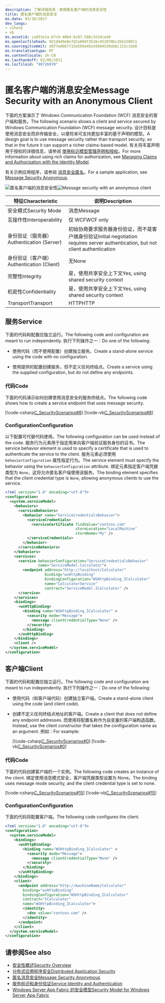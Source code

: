 ```yaml
---
description: 了解详细信息：使用匿名客户端的消息安全性
title: 匿名客户端的消息安全
ms.date: 03/30/2017
dev_langs:
- csharp
- vb
ms.assetid: cad53e1a-b7c9-4064-bc87-508c3d1dce49
ms.openlocfilehash: 921ddd9e8e7d2a860f3516c452870bc2bb150911
ms.sourcegitcommit: ddf7edb67715a5b9a45e3dd44536dabc153c1de0
ms.translationtype: MT
ms.contentlocale: zh-CN
ms.lasthandoff: 02/06/2021
ms.locfileid: "99726970"
---
```

# <a name="message-security-with-an-anonymous-client"></a><span data-ttu-id="bd8d9-103">匿名客户端的消息安全</span><span class="sxs-lookup"><span data-stu-id="bd8d9-103">Message Security with an Anonymous Client</span></span>

<span data-ttu-id="bd8d9-104">下面的方案演示了 Windows Communication Foundation (WCF) 消息安全的客户端和服务。</span><span class="sxs-lookup"><span data-stu-id="bd8d9-104">The following scenario shows a client and service secured by Windows Communication Foundation (WCF) message security.</span></span> <span data-ttu-id="bd8d9-105">设计目标是使用消息安全而非传输安全，以便将来可支持更加丰富的基于声明的模型。</span><span class="sxs-lookup"><span data-stu-id="bd8d9-105">A design goal is to use message security rather than transport security, so that in the future it can support a richer claims-based model.</span></span> <span data-ttu-id="bd8d9-106">有关将丰富声明用于授权的详细信息，请参阅 [使用标识模型管理声明和授权](managing-claims-and-authorization-with-the-identity-model.md)。</span><span class="sxs-lookup"><span data-stu-id="bd8d9-106">For more information about using rich claims for authorization, see [Managing Claims and Authorization with the Identity Model](managing-claims-and-authorization-with-the-identity-model.md).</span></span>

<span data-ttu-id="bd8d9-107">有关示例应用程序，请参阅 [消息安全匿名](../samples/message-security-anonymous.md)。</span><span class="sxs-lookup"><span data-stu-id="bd8d9-107">For a sample application, see [Message Security Anonymous](../samples/message-security-anonymous.md).</span></span>

<span data-ttu-id="bd8d9-108">![匿名客户端的消息安全性](media/b361a565-831c-4c10-90d7-66d8eeece0a1.gif "b361a565-831c-4c10-90d7-66d8eeece0a1")</span><span class="sxs-lookup"><span data-stu-id="bd8d9-108">![Message security with an anonymous client](media/b361a565-831c-4c10-90d7-66d8eeece0a1.gif "b361a565-831c-4c10-90d7-66d8eeece0a1")</span></span>

|<span data-ttu-id="bd8d9-109">特征</span><span class="sxs-lookup"><span data-stu-id="bd8d9-109">Characteristic</span></span>|<span data-ttu-id="bd8d9-110">说明</span><span class="sxs-lookup"><span data-stu-id="bd8d9-110">Description</span></span>|
|--------------------|-----------------|
|<span data-ttu-id="bd8d9-111">安全模式</span><span class="sxs-lookup"><span data-stu-id="bd8d9-111">Security Mode</span></span>|<span data-ttu-id="bd8d9-112">消息</span><span class="sxs-lookup"><span data-stu-id="bd8d9-112">Message</span></span>|
|<span data-ttu-id="bd8d9-113">互操作性</span><span class="sxs-lookup"><span data-stu-id="bd8d9-113">Interoperability</span></span>|<span data-ttu-id="bd8d9-114">仅 WCF</span><span class="sxs-lookup"><span data-stu-id="bd8d9-114">WCF only</span></span>|
|<span data-ttu-id="bd8d9-115">身份验证（服务器）</span><span class="sxs-lookup"><span data-stu-id="bd8d9-115">Authentication (Server)</span></span>|<span data-ttu-id="bd8d9-116">初始协商要求服务器身份验证，而不是客户端身份验证</span><span class="sxs-lookup"><span data-stu-id="bd8d9-116">Initial negotiation requires server authentication, but not client authentication</span></span>|
|<span data-ttu-id="bd8d9-117">身份验证（客户端）</span><span class="sxs-lookup"><span data-stu-id="bd8d9-117">Authentication (Client)</span></span>|<span data-ttu-id="bd8d9-118">无</span><span class="sxs-lookup"><span data-stu-id="bd8d9-118">None</span></span>|
|<span data-ttu-id="bd8d9-119">完整性</span><span class="sxs-lookup"><span data-stu-id="bd8d9-119">Integrity</span></span>|<span data-ttu-id="bd8d9-120">是，使用共享安全上下文</span><span class="sxs-lookup"><span data-stu-id="bd8d9-120">Yes, using shared security context</span></span>|
|<span data-ttu-id="bd8d9-121">机密性</span><span class="sxs-lookup"><span data-stu-id="bd8d9-121">Confidentiality</span></span>|<span data-ttu-id="bd8d9-122">是，使用共享安全上下文</span><span class="sxs-lookup"><span data-stu-id="bd8d9-122">Yes, using shared security context</span></span>|
|<span data-ttu-id="bd8d9-123">Transport</span><span class="sxs-lookup"><span data-stu-id="bd8d9-123">Transport</span></span>|<span data-ttu-id="bd8d9-124">HTTP</span><span class="sxs-lookup"><span data-stu-id="bd8d9-124">HTTP</span></span>|

## <a name="service"></a><span data-ttu-id="bd8d9-125">服务</span><span class="sxs-lookup"><span data-stu-id="bd8d9-125">Service</span></span>

<span data-ttu-id="bd8d9-126">下面的代码和配置应独立运行。</span><span class="sxs-lookup"><span data-stu-id="bd8d9-126">The following code and configuration are meant to run independently.</span></span> <span data-ttu-id="bd8d9-127">执行下列操作之一：</span><span class="sxs-lookup"><span data-stu-id="bd8d9-127">Do one of the following:</span></span>

- <span data-ttu-id="bd8d9-128">使用代码（而不使用配置）创建独立服务。</span><span class="sxs-lookup"><span data-stu-id="bd8d9-128">Create a stand-alone service using the code with no configuration.</span></span>

- <span data-ttu-id="bd8d9-129">使用提供的配置创建服务，但不定义任何终结点。</span><span class="sxs-lookup"><span data-stu-id="bd8d9-129">Create a service using the supplied configuration, but do not define any endpoints.</span></span>

### <a name="code"></a><span data-ttu-id="bd8d9-130">代码</span><span class="sxs-lookup"><span data-stu-id="bd8d9-130">Code</span></span>

<span data-ttu-id="bd8d9-131">下面的代码演示如何创建使用消息安全的服务终结点。</span><span class="sxs-lookup"><span data-stu-id="bd8d9-131">The following code shows how to create a service endpoint that uses message security.</span></span>

[!code-csharp[C_SecurityScenarios#8](../../../../samples/snippets/csharp/VS_Snippets_CFX/c_securityscenarios/cs/source.cs#8)]
[!code-vb[C_SecurityScenarios#8](../../../../samples/snippets/visualbasic/VS_Snippets_CFX/c_securityscenarios/vb/source.vb#8)]

### <a name="configuration"></a><span data-ttu-id="bd8d9-132">Configuration</span><span class="sxs-lookup"><span data-stu-id="bd8d9-132">Configuration</span></span>

<span data-ttu-id="bd8d9-133">以下配置可代替代码使用。</span><span class="sxs-lookup"><span data-stu-id="bd8d9-133">The following configuration can be used instead of the code.</span></span> <span data-ttu-id="bd8d9-134">服务行为元素用于指定用来向客户端验证服务身份的证书。</span><span class="sxs-lookup"><span data-stu-id="bd8d9-134">The service behavior element is used to specify a certificate that is used to authenticate the service to the client.</span></span> <span data-ttu-id="bd8d9-135">服务元素必须使用 `behaviorConfiguration` 属性指定行为。</span><span class="sxs-lookup"><span data-stu-id="bd8d9-135">The service element must specify the behavior using the `behaviorConfiguration` attribute.</span></span> <span data-ttu-id="bd8d9-136">绑定元素指定客户端凭据类型为 `None`，这将允许匿名客户端使用该服务。</span><span class="sxs-lookup"><span data-stu-id="bd8d9-136">The binding element specifies that the client credential type is `None`, allowing anonymous clients to use the service.</span></span>

```xml
<?xml version="1.0" encoding="utf-8"?>
<configuration>
  <system.serviceModel>
    <behaviors>
      <serviceBehaviors>
        <behavior name="ServiceCredentialsBehavior">
          <serviceCredentials>
            <serviceCertificate findValue="contoso.com"
                                storeLocation="LocalMachine"
                                storeName="My" />
          </serviceCredentials>
        </behavior>
      </serviceBehaviors>
    </behaviors>
    <services>
      <service behaviorConfiguration="ServiceCredentialsBehavior"
               name="ServiceModel.Calculator">
        <endpoint address="http://localhost/Calculator"
                  binding="wsHttpBinding"
                  bindingConfiguration="WSHttpBinding_ICalculator"
                  name="CalculatorService"
                  contract="ServiceModel.ICalculator" />
      </service>
    </services>
    <bindings>
      <wsHttpBinding>
        <binding name="WSHttpBinding_ICalculator" >
          <security mode="Message">
            <message clientCredentialType="None" />
          </security>
        </binding>
      </wsHttpBinding>
    </bindings>
    <client />
  </system.serviceModel>
</configuration>
```

## <a name="client"></a><span data-ttu-id="bd8d9-137">客户端</span><span class="sxs-lookup"><span data-stu-id="bd8d9-137">Client</span></span>

<span data-ttu-id="bd8d9-138">下面的代码和配置应独立运行。</span><span class="sxs-lookup"><span data-stu-id="bd8d9-138">The following code and configuration are meant to run independently.</span></span> <span data-ttu-id="bd8d9-139">执行下列操作之一：</span><span class="sxs-lookup"><span data-stu-id="bd8d9-139">Do one of the following:</span></span>

- <span data-ttu-id="bd8d9-140">使用代码（和客户端代码）创建独立客户端。</span><span class="sxs-lookup"><span data-stu-id="bd8d9-140">Create a stand-alone client using the code (and client code).</span></span>

- <span data-ttu-id="bd8d9-141">创建不定义任何终结点地址的客户端。</span><span class="sxs-lookup"><span data-stu-id="bd8d9-141">Create a client that does not define any endpoint addresses.</span></span> <span data-ttu-id="bd8d9-142">而使用将配置名称作为自变量的客户端构造函数。</span><span class="sxs-lookup"><span data-stu-id="bd8d9-142">Instead, use the client constructor that takes the configuration name as an argument.</span></span> <span data-ttu-id="bd8d9-143">例如：</span><span class="sxs-lookup"><span data-stu-id="bd8d9-143">For example:</span></span>

    [!code-csharp[C_SecurityScenarios#0](../../../../samples/snippets/csharp/VS_Snippets_CFX/c_securityscenarios/cs/source.cs#0)]
    [!code-vb[C_SecurityScenarios#0](../../../../samples/snippets/visualbasic/VS_Snippets_CFX/c_securityscenarios/vb/source.vb#0)]

### <a name="code"></a><span data-ttu-id="bd8d9-144">代码</span><span class="sxs-lookup"><span data-stu-id="bd8d9-144">Code</span></span>

<span data-ttu-id="bd8d9-145">下面的代码创建客户端的一个实例。</span><span class="sxs-lookup"><span data-stu-id="bd8d9-145">The following code creates an instance of the client.</span></span> <span data-ttu-id="bd8d9-146">绑定使用消息模式安全，客户端凭据类型设置为 None。</span><span class="sxs-lookup"><span data-stu-id="bd8d9-146">The binding uses message mode security, and the client credential type is set to none.</span></span>

[!code-csharp[C_SecurityScenarios#15](../../../../samples/snippets/csharp/VS_Snippets_CFX/c_securityscenarios/cs/source.cs#15)]
[!code-vb[C_SecurityScenarios#15](../../../../samples/snippets/visualbasic/VS_Snippets_CFX/c_securityscenarios/vb/source.vb#15)]

### <a name="configuration"></a><span data-ttu-id="bd8d9-147">Configuration</span><span class="sxs-lookup"><span data-stu-id="bd8d9-147">Configuration</span></span>

<span data-ttu-id="bd8d9-148">下面的代码将配置客户端。</span><span class="sxs-lookup"><span data-stu-id="bd8d9-148">The following code configures the client.</span></span>

```xml
<?xml version="1.0" encoding="utf-8"?>
<configuration>
  <system.serviceModel>
    <bindings>
      <wsHttpBinding>
        <binding name="WSHttpBinding_ICalculator" >
          <security mode="Message">
            <message clientCredentialType="None" />
          </security>
        </binding>
      </wsHttpBinding>
    </bindings>
    <client>
      <endpoint address="http://machineName/Calculator"
        binding="wsHttpBinding"
        bindingConfiguration="WSHttpBinding_ICalculator"
        contract="ICalculator"
        name="WSHttpBinding_ICalculator">
        <identity>
          <dns value="contoso.com" />
        </identity>
      </endpoint>
    </client>
  </system.serviceModel>
</configuration>
```

## <a name="see-also"></a><span data-ttu-id="bd8d9-149">请参阅</span><span class="sxs-lookup"><span data-stu-id="bd8d9-149">See also</span></span>

- [<span data-ttu-id="bd8d9-150">安全性概述</span><span class="sxs-lookup"><span data-stu-id="bd8d9-150">Security Overview</span></span>](security-overview.md)
- [<span data-ttu-id="bd8d9-151">分布式应用程序安全</span><span class="sxs-lookup"><span data-stu-id="bd8d9-151">Distributed Application Security</span></span>](distributed-application-security.md)
- [<span data-ttu-id="bd8d9-152">匿名消息安全</span><span class="sxs-lookup"><span data-stu-id="bd8d9-152">Message Security Anonymous</span></span>](../samples/message-security-anonymous.md)
- [<span data-ttu-id="bd8d9-153">服务标识和身份验证</span><span class="sxs-lookup"><span data-stu-id="bd8d9-153">Service Identity and Authentication</span></span>](service-identity-and-authentication.md)
- <span data-ttu-id="bd8d9-154">[Windows Server App Fabric 的安全模型](/previous-versions/appfabric/ee677202(v=azure.10))</span><span class="sxs-lookup"><span data-stu-id="bd8d9-154">[Security Model for Windows Server App Fabric](/previous-versions/appfabric/ee677202(v=azure.10))</span></span>
